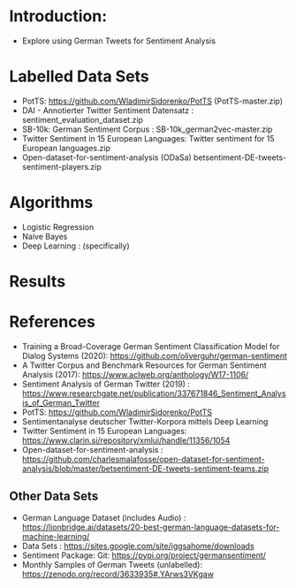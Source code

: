 # Introduction:

* Explore using German Tweets for Sentiment Analysis

# Labelled Data Sets

* PotTS: https://github.com/WladimirSidorenko/PotTS (PotTS-master.zip)
* DAI - Annotierter Twitter Sentiment Datensatz : sentiment_evaluation_dataset.zip
* SB-10k: German Sentiment Corpus : SB-10k_german2vec-master.zip
* Twitter Sentiment in 15 European Languages: Twitter sentiment for 15 European languages.zip
* Open-dataset-for-sentiment-analysis (ODaSa) betsentiment-DE-tweets-sentiment-players.zip


# Algorithms

* Logistic Regression
* Naive Bayes
* Deep Learning : (specifically)


# Results


# References

* Training a Broad-Coverage German Sentiment Classification Model for Dialog Systems (2020): https://github.com/oliverguhr/german-sentiment
* A Twitter Corpus and Benchmark Resources for German Sentiment Analysis (2017):   https://www.aclweb.org/anthology/W17-1106/
* Sentiment Analysis of German Twitter (2019) : https://www.researchgate.net/publication/337671846_Sentiment_Analysis_of_German_Twitter
* PotTS: https://github.com/WladimirSidorenko/PotTS
* Sentimentanalyse deutscher Twitter-Korpora mittels Deep Learning
* Twitter Sentiment in 15 European Languages: https://www.clarin.si/repository/xmlui/handle/11356/1054
* Open-dataset-for-sentiment-analysis : https://github.com/charlesmalafosse/open-dataset-for-sentiment-analysis/blob/master/betsentiment-DE-tweets-sentiment-teams.zip

## Other Data Sets
* German Language Dataset (includes Audio) : https://lionbridge.ai/datasets/20-best-german-language-datasets-for-machine-learning/
* Data Sets : https://sites.google.com/site/iggsahome/downloads
* Sentiment Package: Git: https://pypi.org/project/germansentiment/
* Monthly Samples of German Tweets (unlabelled): https://zenodo.org/record/3633935#.YArws3VKgaw
